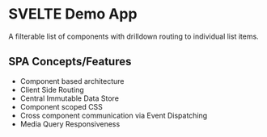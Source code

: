 # SVELTE Demo App
A filterable list of components with drilldown routing to individual list items.

## SPA Concepts/Features
* Component based architecture
* Client Side Routing
* Central Immutable Data Store
* Component scoped CSS
* Cross component communication via Event Dispatching
* Media Query Responsiveness


